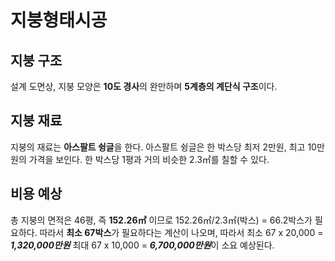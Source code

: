 # 지붕형태시공

## 지붕 구조
설계 도면상, 지붕 모양은 **10도 경사**의 완만하며 **5계층의 계단식 구조**이다.

## 지붕 재료
지붕의 재료는 **아스팔트 슁글**을 한다. 아스팔트 슁글은 한 박스당 최저 2만원, 최고 10만원의 가격을 보인다. 한 박스당 1평과 거의 비슷한 2.3㎡를 칠할 수 있다. 

## 비용 예상
총 지붕의 면적은 46평, 즉 **152.26㎡** 이므로 152.26㎡/2.3㎡(박스) = 66.2박스가 필요하다. 따라서 **최소 67박스**가 필요하다는 계산이 나오며, 따라서 최소 67 x 20,000 = ***1,320,000만원*** 최대 67 x 10,000 = ***6,700,000만원***이 소요 예상된다.

